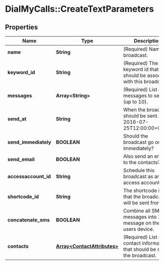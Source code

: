 # DialMyCalls::CreateTextParameters

## Properties
Name | Type | Description | Notes
------------ | ------------- | ------------- | -------------
**name** | **String** | (Required)  Name the broadcast. | [optional] 
**keyword_id** | **String** | (Required)  The keyword id that should be associated with this broadcast. | [optional] 
**messages** | **Array&lt;String&gt;** | (Required)  List of messages to send (up to 10). | [optional] 
**send_at** | **String** | When the broadcast should be sent. (Ex: 2016-07-25T12:00:00+0000) | [optional] 
**send_immediately** | **BOOLEAN** | Should the broadcast go out immediately? | [optional] 
**send_email** | **BOOLEAN** | Also send an email to the contacts? | [optional] 
**accessaccount_id** | **String** | Schedule this broadcast as an access account. | [optional] 
**shortcode_id** | **String** | The shortcode id that the broadcast will be sent from. | [optional] 
**concatenate_sms** | **BOOLEAN** | Combine all SMS messages into 1 message on the end users device. | [optional] 
**contacts** | [**Array&lt;ContactAttributes&gt;**](ContactAttributes.md) | (Required)  List of contact information that should be sent the broadcast. | [optional] 


